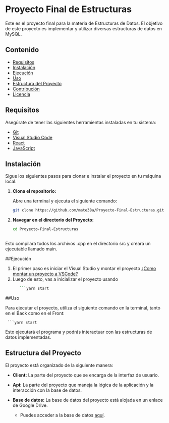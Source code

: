 # Proyecto Final de Estructuras

Este es el proyecto final para la materia de Estructuras de Datos. El objetivo de este proyecto es implementar y utilizar diversas estructuras de datos en MySQL.

## Contenido

- [Requisitos](#requisitos)
- [Instalación](#instalación)
- [Ejecución](#ejecucion)
- [Uso](#uso)
- [Estructura del Proyecto](#estructura-del-proyecto)
- [Contribución](#contribución)
- [Licencia](#licencia)
  

## Requisitos

Asegúrate de tener las siguientes herramientas instaladas en tu sistema:

- [Git](https://git-scm.com/)
- [Visual Studio Code](https://code.visualstudio.com/docs/languages/javascript)
- [React](https://es.react.dev/learn/installation)
- [JavaScript](https://code.visualstudio.com/docs/languages/javascript)

## Instalación

Sigue los siguientes pasos para clonar e instalar el proyecto en tu máquina local:

1. **Clona el repositorio:**

   Abre una terminal y ejecuta el siguiente comando:

   ```bash
   git clone https://github.com/mate38a/Proyecto-Final-Estructuras.git

2. **Navegar en el directorio del Proyecto:**

   ```bash
   cd Proyecto-Final-Estructuras
      
Esto compilará todos los archivos .cpp en el directorio src y creará un ejecutable llamado main.

##Ejecución

1. El primer paso es iniciar el Visual Studio y montar el proyecto [¿Como montar un proyecto a VSCode?](https://www.youtube.com/watch?v=GVmntLlqqA8)
2. Luego de esto, vas a inicializar el proyecto usando
   ```bash
      ```yarn start
   

##Uso

   Para ejecutar el proyecto, utiliza el siguiente comando en la terminal, tanto en el Back como en el Front:

     ```yarn start
   
      
Esto ejecutará el programa y podrás interactuar con las estructuras de datos implementadas.

## Estructura del Proyecto

El proyecto está organizado de la siguiente manera:

- **Client:** La parte del proyecto que se encarga de la interfaz de usuario.

- **Api:** La parte del proyecto que maneja la lógica de la aplicación y la interacción con la base de datos.

- **Base de datos:** La base de datos del proyecto está alojada en un enlace de Google Drive.
  - Puedes acceder a la base de datos [aquí](https://drive.google.com/drive/folders/XXXXXXXXXXXXX).




